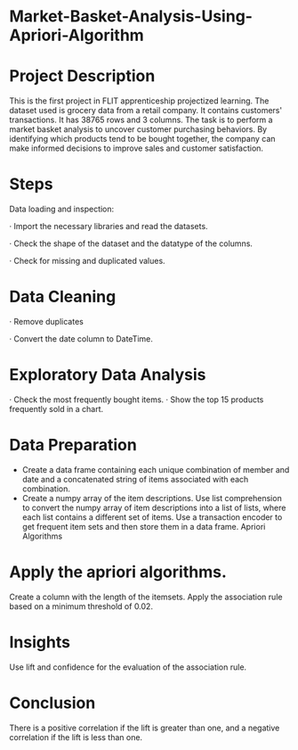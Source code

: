 # Market-Basket-Analysis-Using-Apriori-Algorithm


# Project Description

This is the first project in FLIT apprenticeship projectized learning. The dataset used is grocery data from a retail company. It contains customers' transactions. It has 38765 rows and 3 columns. The task is to perform a market basket analysis to uncover customer purchasing behaviors. By identifying which products tend to be bought together, the company can make informed decisions to improve sales and customer satisfaction.

 

# Steps

Data loading and inspection:

· Import the necessary libraries and read the datasets.

· Check the shape of the dataset and the datatype of the columns.

· Check for missing and duplicated values.

 

# Data Cleaning

· Remove duplicates

· Convert the date column to DateTime.

 
# Exploratory Data Analysis

· Check the most frequently bought items.
· Show the top 15 products frequently sold in a chart.


# Data Preparation
* Create a data frame containing each unique combination of member and date and a concatenated string of items associated with each combination.
*  Create a numpy array of the item descriptions.
Use list comprehension to convert the numpy array of item descriptions into a list of lists, where each list contains a different set of items.
Use a transaction encoder to get frequent item sets and then store them in a data frame.
Apriori Algorithms

# Apply the apriori algorithms.
Create a column with the length of the itemsets.
Apply the association rule based on a minimum threshold of 0.02.
 

 

# Insights
Use lift and confidence for the evaluation of the association rule.

# Conclusion
There is a positive correlation if the lift is greater than one, and a negative correlation if the lift is less than one.


